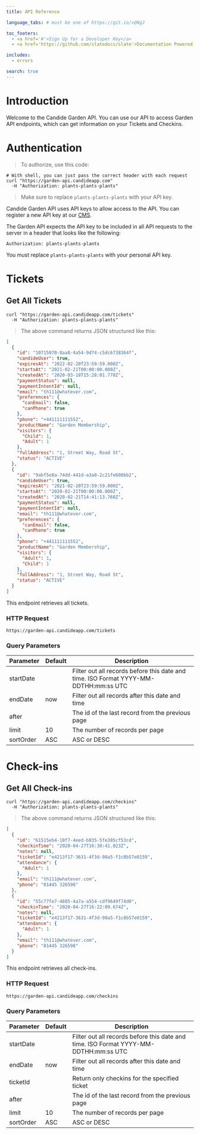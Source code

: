```yaml
---
title: API Reference

language_tabs: # must be one of https://git.io/vQNgJ

toc_footers:
  - <a href='#'>Sign Up for a Developer Key</a>
  - <a href='https://github.com/slatedocs/slate'>Documentation Powered by Slate</a>

includes:
  - errors

search: true
---
```


# Introduction

Welcome to the Candide Garden API. You can use our API to access Garden API endpoints, which can get information on your Tickets and Checkins.

# Authentication

> To authorize, use this code:

```shell
# With shell, you can just pass the correct header with each request
curl "https://garden-api.candideapp.com"
  -H "Authorization: plants-plants-plants"
```

> Make sure to replace `plants-plants-plants` with your API key.

Candide Garden API uses API keys to allow access to the API. You can register a new API key at our [CMS](https://cms.candideapp.com/api-keys).

The Garden API expects the API key to be included in all API requests to the server in a header that looks like the following:

`Authorization: plants-plants-plants`

<aside class="notice">
You must replace <code>plants-plants-plants</code> with your personal API key.
</aside>

# Tickets

## Get All Tickets

```shell
curl "https://garden-api.candideapp.com/tickets"
  -H "Authorization: plants-plants-plants"
```

> The above command returns JSON structured like this:

```json
[
  {
    "id": "10715970-8aa8-4a54-9d74-c5dc6738364f",
    "candideUser": true,
    "expiresAt": "2022-02-20T23:59:59.000Z",
    "startsAt": "2021-02-21T00:00:00.000Z",
    "createdAt": "2020-03-18T15:28:01.778Z",
    "paymentStatus": null,
    "paymentIntentId": null,
    "email": "th111@whatever.com",
    "preferences": {
      "canEmail": false,
      "canPhone": true
    },
    "phone": "+441111111552",
    "productName": "Garden Membership",
    "visitors": {
      "Child": 1,
      "Adult": 1
    },
    "fullAddress": "1, Street Way, Road St",
    "status": "ACTIVE"
  },
  {
    "id": "9abf5e8a-74dd-441d-a3a0-2c21fe608bb2",
    "candideUser": true,
    "expiresAt": "2021-02-20T23:59:59.000Z",
    "startsAt": "2020-02-21T00:00:00.000Z",
    "createdAt": "2020-02-21T14:41:13.768Z",
    "paymentStatus": null,
    "paymentIntentId": null,
    "email": "th111@whatever.com",
    "preferences": {
      "canEmail": false,
      "canPhone": true
    },
    "phone": "+441111111552",
    "productName": "Garden Membership",
    "visitors": {
      "Adult": 1,
      "Child": 1
    },
    "fullAddress": "1, Street Way, Road St",
    "status": "ACTIVE"
  }
]
```

This endpoint retrieves all tickets.

### HTTP Request

`https://garden-api.candideapp.com/tickets`

### Query Parameters

| Parameter | Default | Description                                                                          |
| --------- | ------- | ------------------------------------------------------------------------------------ |
| startDate |         | Filter out all records before this date and time. ISO Format YYYY-MM-DDTHH:mm:ss UTC |
| endDate   | now     | Filter out all records after this date and time                                      |
| after     |         | The id of the last record from the previous page                                     |
| limit     | 10      | The number of records per page                                                       |
| sortOrder | ASC     | ASC or DESC                                                                          |

# Check-ins

## Get All Check-ins

```shell
curl "https://garden-api.candideapp.com/checkins"
  -H "Authorization: plants-plants-plants"
```

> The above command returns JSON structured like this:

```json
[
  {
    "id": "61515eb4-10f7-4eed-b835-5fe385cf53cd",
    "checkinTime": "2020-04-27T16:30:41.023Z",
    "notes": null,
    "ticketId": "e4213f17-3631-4f3d-98a5-f1c8b57e0159",
    "attendance": {
      "Adult": 1
    },
    "email": "th111@whatever.com",
    "phone": "01445 326598"
  },
  {
    "id": "55c77fe7-4885-4a7a-a554-cdf9649f74d0",
    "checkinTime": "2020-04-27T16:22:09.674Z",
    "notes": null,
    "ticketId": "e4213f17-3631-4f3d-98a5-f1c8b57e0159",
    "attendance": {
      "Adult": 1
    },
    "email": "th111@whatever.com",
    "phone": "01445 326598"
  }
]
```

This endpoint retrieves all check-ins.

### HTTP Request

`https://garden-api.candideapp.com/checkins`

### Query Parameters

| Parameter | Default | Description                                                                          |
| --------- | ------- | ------------------------------------------------------------------------------------ |
| startDate |         | Filter out all records before this date and time. ISO Format YYYY-MM-DDTHH:mm:ss UTC |
| endDate   | now     | Filter out all records after this date and time                                      |
| ticketId  |         | Return only checkins for the specified ticket                                        |
| after     |         | The id of the last record from the previous page                                     |
| limit     | 10      | The number of records per page                                                       |
| sortOrder | ASC     | ASC or DESC                                                                          |

